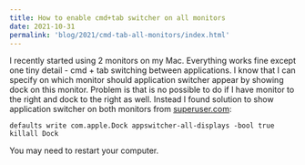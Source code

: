 ```yaml
---
title: How to enable cmd+tab switcher on all monitors
date: 2021-10-31
permalink: 'blog/2021/cmd-tab-all-monitors/index.html'
---
```


I recently started using 2 monitors on my Mac. Everything works fine except one tiny detail - cmd + tab switching between applications. I know that I can specify on which monitor should application switcher appear by showing dock on this monitor. Problem is that is no possible to do if I have monitor to the right and dock to the right as well. Instead I found solution to show application switcher on both monitors from [superuser.com](https://superuser.com/questions/670252/cmdtab-app-switcher-is-on-the-wrong-monitor):

```shell
defaults write com.apple.Dock appswitcher-all-displays -bool true
killall Dock
```

You may need to restart your computer.